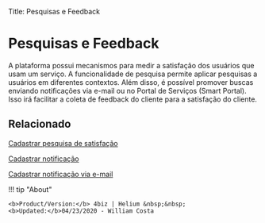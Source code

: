Title: Pesquisas e Feedback

# Pesquisas e Feedback

A plataforma possui mecanismos para medir a satisfação dos usuários que usam um serviço. A funcionalidade de pesquisa permite aplicar pesquisas a usuários em diferentes contextos. Além disso, é possível promover buscas enviando notificações via e-mail ou no Portal de Serviços (Smart Portal).
Isso irá facilitar a coleta de feedback do cliente para a satisfação do cliente.

## Relacionado

[Cadastrar pesquisa de satisfação][1]

[Cadastrar notificação][2]

[Cadastrar notificação via e-mail][3]


!!! tip "About"

    <b>Product/Version:</b> 4biz | Helium &nbsp;&nbsp;
    <b>Updated:</b>04/23/2020 - William Costa



[1]:/pt-br/4biz-helium/processes/portfolio-and-catalog/configuration/register-satisfaction-survey.html
[2]:/pt-br/4biz-helium/additional-features/communication-and-notification/notification/use/notification.html
[3]:/pt-br/4biz-helium/additional-features/communication-and-notification/email/register-email-notification.html
